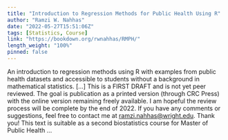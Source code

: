 ```yaml
---
title: "Introduction to Regression Methods for Public Health Using R"
author: "Ramzi W. Nahhas"
date: "2022-05-27T15:51:06Z"
tags: [Statistics, Course]
link: "https://bookdown.org/rwnahhas/RMPH/"
length_weight: "100%"
pinned: false
---
```


An introduction to regression methods using R with examples from public health datasets and accessible to students without a background in mathematical statistics. [...] This is a FIRST DRAFT and is not yet peer reviewed. The goal is publication as a printed version (through CRC Press) with the online version remaining freely available. I am hopeful the review process will be complete by the end of 2022. If you have any comments or suggestions, feel free to contact me at ramzi.nahhas@wright.edu. Thank you! This text is suitable as a second biostatistics course for Master of Public Health ...
